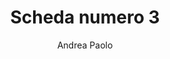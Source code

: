 ---
author: Andrea Paolo
title: Scheda numero 3
description: Lavoro volume
thumbnail: /schede/pexels_01.webp
draft: true
---